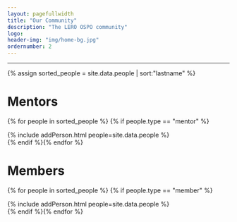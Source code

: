 ```yaml
---
layout: pagefullwidth
title: "Our Community"
description: "The LERO OSPO community"
logo:
header-img: "img/home-bg.jpg"
ordernumber: 2
---
```


<!--This file renders the people page. Normal markdown is used at the top and for headings. The actual people set is rendered using HTML to enable responsive rendering-->


---





{% assign sorted_people = site.data.people | sort:"lastname" %}

# Mentors
<html>
<div class="row">

{% for people in sorted_people %} {% if people.type == "mentor" %}
	<div class="col-xs-12 col-sm-4 col-md-3 col-lg-3" onclick="window.open('{{ people.url }}','mywindow');" style="cursor: pointer;">
		{% include addPerson.html people=site.data.people %}
	</div>
{% endif %}{% endfor %}

</div>
</html>

# Members
<html>
<div class="row">

{% for people in sorted_people %} {% if people.type == "member" %}
	<div class="col-xs-12 col-sm-4 col-md-3 col-lg-3">
		{% include addPerson.html people=site.data.people %}
	</div>
{% endif %}{% endfor %}

</div>
</html>
